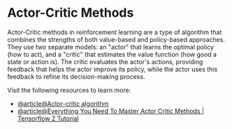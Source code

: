 # Actor-Critic Methods

Actor-Critic methods in reinforcement learning are a type of algorithm that combines the strengths of both value-based and policy-based approaches. They use two separate models: an "actor" that learns the optimal policy (how to act), and a "critic" that estimates the value function (how good a state or action is). The critic evaluates the actor's actions, providing feedback that helps the actor improve its policy, while the actor uses this feedback to refine its decision-making process.

Visit the following resources to learn more:

- [@article@Actor-critic algorithm](https://en.wikipedia.org/wiki/Actor-critic_algorithm)
- [@article@Everything You Need To Master Actor Critic Methods | Tensorflow 2 Tutorial](https://www.youtube.com/watch?v=LawaN3BdI00)